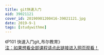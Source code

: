 ```yaml
---
title: git快速入门
aid: 39021121
cover_id: 20190901200416-39021121.jpg
date: 2019-9-1
tags: [studywithme]
---
```

《P101 快速入门git_布尔教育》  
[注：如果想看全部课程请点此链接进入网页观看！](https://www.bilibili.com/video/av39021121)

